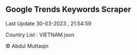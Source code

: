 

## Google Trends Keywords Scraper 
 
Last Update 30-03-2023 , 21:54:59

Country List :
VIETNAM.json



© Abdul Muttaqin 

